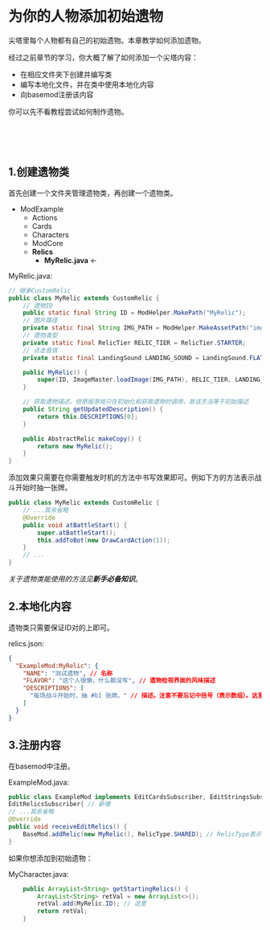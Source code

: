# 为你的人物添加初始遗物

尖塔里每个人物都有自己的初始遗物。本章教学如何添加遗物。

经过之前章节的学习，你大概了解了如何添加一个尖塔内容：

* 在相应文件夹下创建并编写类
* 编写本地化文件，并在类中使用本地化内容
* 向basemod注册该内容

你可以先不看教程尝试如何制作遗物。

<br><br><br>

## 1.创建遗物类

首先创建一个文件夹管理遗物类，再创建一个遗物类。

* ModExample
    * Actions
    * Cards
    * Characters
    * ModCore
    * <b>Relics</b>
        * <b>MyRelic.java</b> <-

MyRelic.java:
```java
// 继承CustomRelic
public class MyRelic extends CustomRelic {
    // 遗物ID
    public static final String ID = ModHelper.MakePath("MyRelic");
    // 图片路径
    private static final String IMG_PATH = ModHelper.MakeAssetPath("img/relics/MyRelic.png");
    // 遗物类型
    private static final RelicTier RELIC_TIER = RelicTier.STARTER;
    // 点击音效
    private static final LandingSound LANDING_SOUND = LandingSound.FLAT;

    public MyRelic() {
        super(ID, ImageMaster.loadImage(IMG_PATH), RELIC_TIER, LANDING_SOUND);
    }

    // 获取遗物描述，但原版游戏只在初始化和获取遗物时调用，故该方法等于初始描述
    public String getUpdatedDescription() {
        return this.DESCRIPTIONS[0];
    }

    public AbstractRelic makeCopy() {
        return new MyRelic();
    }
}
```

添加效果只需要在你需要触发时机的方法中书写效果即可。例如下方的方法表示战斗开始时抽一张牌。
```java
public class MyRelic extends CustomRelic {
    // ...其余省略
    @Override
    public void atBattleStart() {
        super.atBattleStart();
        this.addToBot(new DrawCardAction(1));
    }
    // ...
}
```

*关于遗物类能使用的方法见<b>新手必备知识</b>*。

## 2.本地化内容
遗物类只需要保证ID对的上即可。

relics.json:
```json
{
  "ExampleMod:MyRelic": {
    "NAME": "测试遗物", // 名称
    "FLAVOR": "这个人很懒，什么都没写", // 遗物检视界面的风味描述
    "DESCRIPTIONS": [
      "每场战斗开始时，抽 #b1 张牌。" // 描述。注意不要忘记中括号（表示数组）。这里#b表示染成蓝色，详见新手必备知识。
    ]
  }
}
```

## 3.注册内容
在basemod中注册。

ExampleMod.java:
```java
public class ExampleMod implements EditCardsSubscriber, EditStringsSubscriber, EditCharactersSubscriber,
EditRelicsSubscriber{ // 新增
// ...其余省略
@Override
public void receiveEditRelics() {
    BaseMod.addRelic(new MyRelic(), RelicType.SHARED); // RelicType表示是所有角色都能拿到的遗物，还是一个角色的独有遗物
}
```

如果你想添加到初始遗物：

MyCharacter.java:
```java
    public ArrayList<String> getStartingRelics() {
        ArrayList<String> retVal = new ArrayList<>();
        retVal.add(MyRelic.ID); // 这里
        return retVal;
    }
```